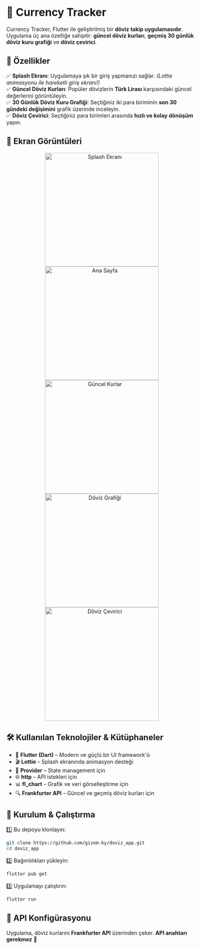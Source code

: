 # 🚀 Currency Tracker

Currency Tracker, Flutter ile geliştirilmiş bir **döviz takip uygulamasıdır**. Uygulama üç ana özelliğe sahiptir: **güncel döviz kurları**, **geçmiş 30 günlük döviz kuru grafiği** ve **döviz çevirici**.

## 🌟 Özellikler

✅ **Splash Ekranı**: Uygulamaya şık bir giriş yapmanızı sağlar. _(Lottie animasyonu ile hareketli giriş ekranı!)_  
✅ **Güncel Döviz Kurları**: Popüler dövizlerin **Türk Lirası** karşısındaki güncel değerlerini görüntüleyin.  
✅ **30 Günlük Döviz Kuru Grafiği**: Seçtiğiniz iki para biriminin **son 30 gündeki değişimini** grafik üzerinde inceleyin.  
✅ **Döviz Çevirici**: Seçtiğiniz para birimleri arasında **hızlı ve kolay dönüşüm** yapın.  

## 📸 Ekran Görüntüleri

<p align="center">
  <img src="./screenshots/splash.png" alt="Splash Ekranı" width="300">
  <img src="./screenshots/home.png" alt="Ana Sayfa" width="300">
  <img src="./screenshots/rates.png" alt="Güncel Kurlar" width="300">
  <img src="./screenshots/chart.png" alt="Döviz Grafiği" width="300">
  <img src="./screenshots/converter.png" alt="Döviz Çevirici" width="300">
</p>

## 🛠 Kullanılan Teknolojiler & Kütüphaneler

- 🎯 **Flutter (Dart)** – Modern ve güçlü bir UI framework'ü
- 🎬 **Lottie** – Splash ekranında animasyon desteği
- 🔄 **Provider** – State management için
- 🌐 **http** – API istekleri için
- 📊 **fl_chart** – Grafik ve veri görselleştirme için
- 🔍 **Frankfurter API** – Güncel ve geçmiş döviz kurları için

## 🚀 Kurulum & Çalıştırma

1️⃣ Bu depoyu klonlayın:  
   ```bash
   git clone https://github.com/gizem-ky/doviz_app.git
   cd doviz_app
   ```
2️⃣ Bağımlılıkları yükleyin:  
   ```bash
   flutter pub get
   ```
3️⃣ Uygulamayı çalıştırın:  
   ```bash
   flutter run
   ```

## 🔧 API Konfigürasyonu

Uygulama, döviz kurlarını **Frankfurter API** üzerinden çeker. **API anahtarı gerekmez** 🚀


